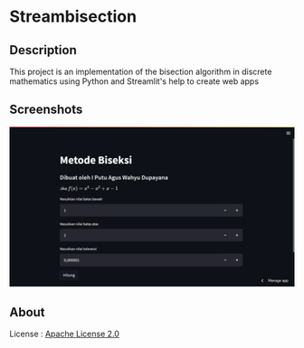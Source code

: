 # Streambisection

## Description

This project is an implementation of the bisection algorithm in discrete mathematics using Python and Streamlit's help to create web apps

## Screenshots

![1](docs/1.png)

## About

License : [Apache License 2.0](LICENSE)
